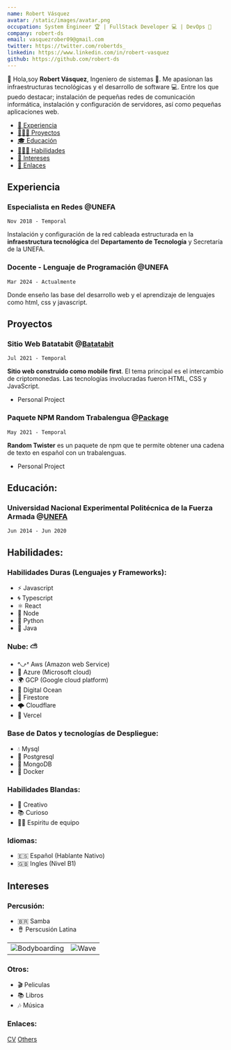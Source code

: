 ```yaml
---
name: Robert Vásquez
avatar: /static/images/avatar.png
occupation: System Engineer 🏆 | FullStack Developer 💻 | DevOps 🚀
company: robert-ds
email: vasquezrober09@gmail.com
twitter: https://twitter.com/robertds_
linkedin: https://www.linkedin.com/in/robert-vasquez
github: https://github.com/robert-ds
---
```


👋 Hola,soy **Robert Vásquez**,  Ingeniero de sistemas 🚀. Me apasionan las infraestructuras tecnológicas y el desarrollo de software 💻. Entre los que puedo destacar; instalación de pequeñas redes de comunicación informática, instalación y configuración de servidores, así como pequeñas aplicaciones web.

- [💼 Experiencia](#experiencia)
- [🧑🏻‍💻 Proyectos](#Proyectos)
- [🎓 Educación](#educación)
- [🤹🏼‍♂️ Habilidades](#Habilidades)
- [🏐 Intereses](#intereses)
- [🔗 Enlaces](#enlaces)

## Experiencia

### Especialista en Redes **@UNEFA**

`Nov 2018 - Temporal`

Instalación y configuración de la red cableada estructurada en la **infraestructura tecnológica** del **Departamento de Tecnología** y Secretaría de la UNEFA.

### Docente - Lenguaje de Programación **@UNEFA**

`Mar 2024 - Actualmente`

Donde enseño las base del desarrollo web y el aprendizaje de lenguajes como html, css y javascript.

## Proyectos

### Sitio Web Batatabit @[Batatabit](https://github.com/robert-ds/Batatabit)

`Jul 2021 - Temporal`

**Sitio web construido como mobile first**. El tema principal es el intercambio de criptomonedas.
Las tecnologías involucradas fueron HTML, CSS y JavaScript.

- Personal Project

### Paquete NPM Random Trabalengua @[Package](https://github.com/robert-ds/npm-random-trabalengua)

`May 2021 - Temporal`

**Random Twister** es un paquete de npm que te permite obtener una cadena de texto en español con un trabalenguas.

- Personal Project

## Educación:
### Universidad Nacional Experimental Politécnica de la Fuerza Armada @[UNEFA](https://www.unefa.edu.ve/)

`Jun 2014 - Jun 2020`

## Habilidades:

### Habilidades Duras (Lenguajes y Frameworks):

- ⚡  Javascript
- 🌀 Typescript
- ⚛  React
- 💚 Node
- 🐍 Python
- 🍵 Java

### Nube: ⛅

- ᵃ⤻ᶻ Aws (Amazon web Service)
- 🐬 Azure (Microsoft cloud)
- 🌍 GCP (Google cloud platform)
- 🌊 Digital Ocean
- 🌋 Firestore
- 🌩 Cloudflare
- 🍷 Vercel

### Base de Datos y tecnologías de Despliegue:

- 💧 Mysql
- 🐘 Postgresql
- 🌱 MongoDB
- 🐳 Docker

### Habilidades Blandas:

- 🎨 Creativo
- 📚 Curioso
- 🤝🏼 Espiritu de equipo

### Idiomas:

- 🇪🇸 Español (Hablante Nativo)
- 🇬🇧 Ingles (Nivel B1)

## Intereses

### Percusión:

- 🇧🇷 Samba
- 🪘 Perscusión Latina

|                                                       |                                         |
| ----------------------------------------------------- | --------------------------------------- |
| ![Bodyboarding](/static/images/samba.png) | ![Wave](/static/images/latin-percussion.png) |

### Otros:

- 🎬 Peliculas
- 📚 Libros
- 🎶 Música

### Enlaces:

  [CV](https://www.notion.so/motley-ds/Robert-V-squez-Ingeniero-de-Sistemas-638439d943d04a39bac3a251368d7d7d?pvs=4)
  [Others](https://bit.ly/m/robert-ds)

